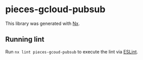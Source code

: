 # pieces-gcloud-pubsub

This library was generated with [Nx](https://nx.dev).

## Running lint

Run `nx lint pieces-gcoud-pubsub` to execute the lint via [ESLint](https://eslint.org/).
